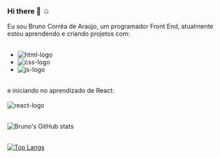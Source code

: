 ### Hi there 👋 :relaxed:

Eu sou Bruno Corrêa de Araújo, um programador Front End, atualmente estou aprendendo e criando projetos com:
<br>
<br>
- <img src="https://img.shields.io/badge/HTML5-E34F26?style=for-the-badge&logo=html5&logoColor=white" alt="html-logo"/>
- <img src="https://img.shields.io/badge/CSS3-1572B6?style=for-the-badge&logo=css3&logoColor=white" alt="css-logo"/>
- <img src="https://img.shields.io/badge/JavaScript-F7DF1E?style=for-the-badge&logo=javascript&logoColor=black" alt="js-logo"/>
<br>
e iniciando no aprendizado de React:
<br>
<br>
<img src="https://img.shields.io/badge/React-20232A?style=for-the-badge&logo=react&logoColor=61DAFB" alt="react-logo"/>
<br>
<br>

![Bruno's GitHub stats](https://github-readme-stats.vercel.app/api?username=Brucaraujo777&show_icons=true&theme=transparent)
<br>
<br>

[![Top Langs](https://github-readme-stats.vercel.app/api/top-langs/?username=Brucaraujo777&show_icons=true&theme=transparent)](https://github.com/anuraghazra/github-readme-stats)
